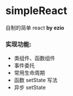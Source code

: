 # simpleReact
自制的简单 react **by ezio**

### 实现功能:

* 类组件、函数组件
* 事件委托
* 常用生命周期
* 函数 setState 写法
* 异步 setState
